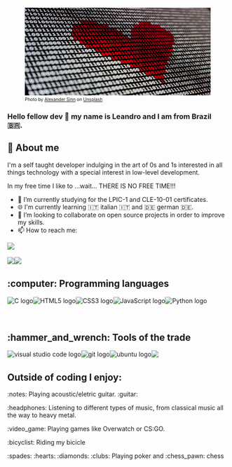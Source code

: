 <figure>
<img alt="zeros and ones with a heart pattern" src="binary_alexander_sinn_unplash.jpg" width="100%" height="200px"/>
<figcaption style="font-size:10px">
Photo by <a href="https://unsplash.com/@swimstaralex?utm_source=unsplash&utm_medium=referral&utm_content=creditCopyText">Alexander Sinn</a> on <a href="https://unsplash.com/s/photos/binary-code?utm_source=unsplash&utm_medium=referral&utm_content=creditCopyText">Unsplash</a>
</figcaption>
</figure>

### Hello fellow dev 👋 my name is Leandro and I am from Brazil :brazil:.

## :man: About me 
<p> I'm a self taught developer indulging in the art of 0s and 1s interested in all things technology with a special interest in low-level development.</p>
<p> In my free time I like to ...wait... THERE IS NO FREE TIME!!!</p>

- 🔭 I’m currently studying for the LPIC-1 and CLE-10-01 certificates.
- 🌐 I'm currently learning 🇮🇹 italian 🇮🇹 and 🇩🇪  german 🇩🇪.
- 👯 I’m looking to collaborate on open source projects in order to improve my skills.
- 📫 How to reach me:

<a href="https://www.linkedin.com/in/leandro-fra%C3%A7%C3%A3o-192738214/"><img src="https://img.shields.io/badge/LinkedIn-0077B5?style=for-the-badge&logo=linkedin&logoColor=white"> </a>


<img height="180em" src="https://github-readme-stats.vercel.app/api?username=ldfracao&theme=blue-green&bg_color=0,000000,053000&text_color=FFFFFF&custom_title=Hero's stats"><img height="180em" src="https://github-readme-stats.vercel.app/api/top-langs/?username=ldfracao&theme=blue-green&layout=compact&exclude_repo=nand2tetris,CS50G&bg_color=0,053000,095c00&text_color=FFFFFF&custom_title=Super powers">

<h2>:computer: Programming languages </h2>

<a href="http://www.open-std.org/">
<img align="left" alt="C logo" src="https://img.icons8.com/color/48/000000/c-programming.png" /></a>
<a href="https://html.spec.whatwg.org/"><img align="left" alt="HTML5 logo" src="https://img.icons8.com/color/48/000000/html-5--v1.png" /> </a>
<a href="https://www.w3.org/Style/CSS/"><img align="left" alt="CSS3 logo" src="https://img.icons8.com/color/48/000000/css3.png" /></a>
<img align="left" alt="JavaScript logo" src="https://img.icons8.com/color/48/000000/javascript.png" />
<a href="https://www.python.org/"> <img align="left" alt="Python logo" src="https://img.icons8.com/color/48/000000/python.png" /></a>

<br />
<br />
<br />

<h2>:hammer_and_wrench: Tools of the trade </h2>

<a href="https://code.visualstudio.com/">
<img align="left" alt="visual studio code logo" src="https://img.icons8.com/fluent/48/000000/visual-studio-code-2019.png" /></a>
<a href="https://git-scm.com/"><img align="left" alt="git logo" src="https://img.icons8.com/color/48/000000/git.png"/></a>
<a href="https://ubuntu.com/">
<img align="left" alt="ubuntu logo" src="https://img.icons8.com/color/48/000000/ubuntu--v1.png"/></a>
<a href="https://www.gimp.org/"><img src="https://img.icons8.com/fluent/50/000000/gimp.png"/></a>

<h2> Outside of coding I enjoy:</h2>
<p>:notes: Playing acoustic/eletric guitar. :guitar:</p>
<p>:headphones: Listening to different types of music, from classical music all the way to heavy metal.</p>
<p>:video_game: Playing games like Overwatch or CS:GO.</p>
<p>:bicyclist: Riding my bicicle</p>
<p>:spades: :hearts: :diamonds: :clubs: Playing poker and :chess_pawn: chess</p>
